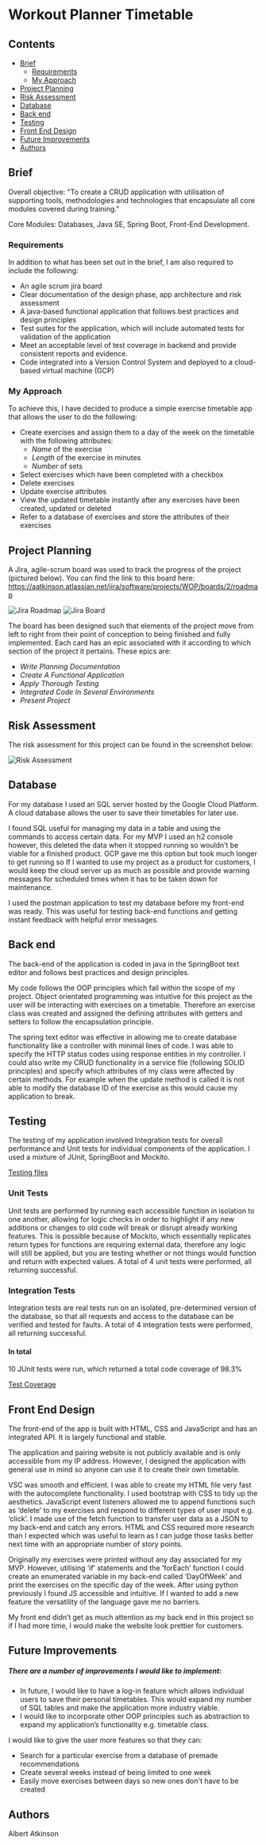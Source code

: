 # Workout Planner Timetable

## Contents
* [Brief](#brief)
   * [Requirements](#requirements)
   * [My Approach](#my-approach)
* [Project Planning](#project-planning)
* [Risk Assessment](#risk-assessment)
* [Database](#database)
* [Back end](#back-end)
* [Testing](#testing)
* [Front End Design](#front-end-design)
* [Future Improvements](#future-improvements)
* [Authors](#authors)

## Brief
Overall objective:
"To create a CRUD application with utilisation of supporting tools, methodologies and technologies that encapsulate all core modules covered during training."

Core Modules: Databases, Java SE, Spring Boot, Front-End Development.

### Requirements

In addition to what has been set out in the brief, I am also required to include the following:
* An agile scrum jira board
* Clear documentation of the design phase, app architecture and risk assessment
* A java-based functional application that follows best practices and design principles
* Test suites for the application, which will include automated tests for validation of the application
* Meet an acceptable level of test coverage in backend and provide consistent reports and evidence.
* Code integrated into a Version Control System and deployed to a cloud-based virtual machine (GCP)

### My Approach
To achieve this, I have decided to produce a simple exercise timetable app that allows the user to do the following:
* Create exercises and assign them to a day of the week on the timetable with the following attributes:
   * *Name* of the exercise
   * *Length* of the exercise in minutes
   * *Number* of sets
* Select exercises which have been completed with a checkbox
* Delete exercises
* Update exercise attributes
* View the updated timetable instantly after any exercises have been created, updated or deleted
* Refer to a database of exercises and store the attributes of their exercises

## Project Planning

A Jira, agile-scrum board was used to track the progress of the project (pictured below). You can find the link to this board here: https://aatkinson.atlassian.net/jira/software/projects/WOP/boards/2/roadmap

![Jira Roadmap](https://i.imgur.com/VXdmhKq.png)
![Jira Board](https://i.imgur.com/Z97X0EL.png)

The board has been designed such that elements of the project move from left to right from their point of conception to being finished and fully implemented. Each card has an epic associated with it according to which section of the project it pertains. These epics are:
* *Write Planning Documentation*
* *Create A Functional Application*
* *Apply Thorough Testing*
* *Integrated Code In Several Environments*
* *Present Project*

## Risk Assessment

The risk assessment for this project can be found in the screenshot below: 

![Risk Assessment](https://i.imgur.com/HN5OW8Y.png)

## Database

For my database I used an SQL server hosted by the Google Cloud Platform. A cloud database allows the user to save their timetables for later use. 

I found SQL useful for managing my data in a table and using the commands to access certain data. For my MVP I used an h2 console however, this deleted the data when it stopped running so wouldn’t be viable for a finished product. GCP gave me this option but took much longer to get running so If I wanted to use my project as a product for customers, I would keep the cloud server up as much as possible and provide warning messages for scheduled times when it has to be taken down for maintenance.

I used the postman application to test my database before my front-end was ready. This was useful for testing back-end functions and getting instant feedback with helpful error messages.

## Back end

The back-end of the application is coded in java in the SpringBoot text editor and follows best practices and design principles.

My code follows the OOP principles which fall within the scope of my project. Object orientated programming was intuitive for this project as the user will be interacting with exercises on a timetable. Therefore an exercise class was created and assigned the defining attributes with getters and setters to follow the encapsulation principle. 

The spring text editor was effective in allowing me to create database functionality like a controller with minimal lines of code. I was able to specify the HTTP status codes using response entities in my controller. I could also write my CRUD functionality in a service file (following SOLID principles) and specify which attributes of my class were affected by certain methods. For example when the update method is called it is not able to modify the database ID of the exercise as this would cause my application to break.

## Testing

The testing of my application involved Integration tests for overall performance and Unit tests for individual components of the application. I used a mixture of JUnit, SpringBoot and Mockito.

[Testing files](https://i.imgur.com/STO1I8i.png)

### Unit Tests

Unit tests are performed by running each accessible function in isolation to one another, allowing for logic checks in order to highlight if any new additions or changes to old code will break or disrupt already working features. This is possible because of Mockito, which essentially replicates return types for functions are requiring external data, therefore any logic will still be applied, but you are testing whether or not things would function and return with expected values. A total of 4 unit tests were performed, all returning successful.

### Integration Tests

Integration tests are real tests run on an isolated, pre-determined version of the database, so that all requests and access to the database can be verified and tested for faults. A total of 4 integration tests were performed, all returning successful.

#### In total

10 JUnit tests were run, which returned a total code coverage of 98.3%

[Test Coverage](https://i.imgur.com/wfBpl4I.png)

## Front End Design

The front-end of the app is built with HTML, CSS and JavaScript and has an integrated API. It is largely functional and stable.

The application and pairing website is not publicly available and is only accessible from my IP address. However, I designed the application with general use in mind so anyone can use it to create their own timetable.

VSC was smooth and efficient. I was able to create my HTML file very fast with the autocomplete functionality. I used bootstrap with CSS to tidy up the aesthetics. JavaScript event listeners allowed me to append functions such as ‘delete’ to my exercises and respond to different types of user input e.g. ‘click’. I made use of the fetch function to transfer user data as a JSON to my back-end and catch any errors. HTML and CSS required more research than I expected which was useful to learn as I can judge those tasks better next time with an appropriate number of story points.

Originally my exercises were printed without any day associated for my MVP. However, utilising ‘if’ statements and the ‘forEach’ function I could create an enumerated variable in my back-end called ‘DayOfWeek’ and print the exercises on the specific day of the week. After using python previously I found JS accessible and intuitive. If I wanted to add a new feature the versatility of the language gave me no barriers.

My front end didn’t get as much attention as my back end in this project so if I had more time, I would make the website look prettier for customers.

## Future Improvements

##### There are a number of improvements I would like to implement:

* In future, I would like to have a log-in feature which allows individual users to save their personal timetables. This would expand my number of SQL tables and  make the application more industry viable.
* I would like to incorporate other OOP principles such as abstraction to expand my application’s functionality e.g. timetable class. 

I would like to give the user more features so that they can:
* Search for a particular exercise from a database of premade recommendations
* Create several weeks instead of being limited to one week
* Easily move exercises between days so new ones don't have to be created

## Authors
Albert Atkinson
